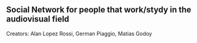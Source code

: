 ## Social Network for people that work/stydy in the audiovisual field
Creators: Alan Lopez Rossi, German Piaggio, Matias Godoy